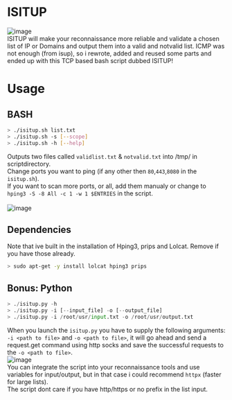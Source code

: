 # ISITUP
![image](https://user-images.githubusercontent.com/8977898/156657079-ca13f13c-9dd4-4431-bf6d-a68a31091938.png)<br>
ISITUP will make your reconnaissance more reliable and validate a chosen list of IP or Domains and output them into a valid and notvalid list.
ICMP was not enough (from isup), so i rewrote, added and reused some parts and ended up with this TCP based bash script dubbed ISITUP!<br>

# Usage
## BASH
```bash
> ./isitup.sh list.txt
> ./isitup.sh -s [--scope]
> ./isitup.sh -h [--help]
```
Outputs two files called ```validlist.txt``` & ```notvalid.txt``` into /tmp/ in scriptdirectory.<br>
Change ports you want to ping (if any other then ```80```,```443```,```8080``` in the ```isitup.sh```).\
If you want to scan more ports, or all, add them manualy or change to ```hping3 -S -8 All -c 1 -w 1 $ENTRIES``` in the script.<br><br>
![image](https://i.imgur.com/T6qPNTI.gif)

## Dependencies
Note that ive built in the installation of Hping3, prips and Lolcat. Remove if you have those already.<br>
```bash
> sudo apt-get -y install lolcat hping3 prips
```

## Bonus: Python
```python
> ./isitup.py -h
> ./isitup.py -i [--input_file] -o [--output_file]
> ./isitup.py -i /root/usr/input.txt -o /root/usr/output.txt
```
When you launch the ```isitup.py``` you have to supply the following arguments: ```-i <path to file>``` and ```-o <path to file>```, it will go ahead and send a request.get command using http socks and save the successful requests to the ```-o <path to file>```. \
![image](https://user-images.githubusercontent.com/8977898/185992964-fcfdc759-2669-4a6e-9b15-7e8d6d3f6b21.png) \
You can integrate the script into your reconnaissance tools and use variables for input/output, but in that case i could recommend ```httpx``` (faster for large lists). \
The script dont care if you have http/https or no prefix in the list input.

